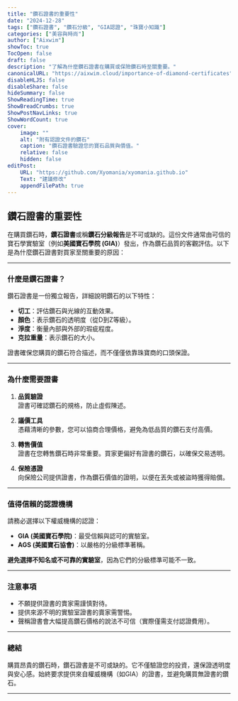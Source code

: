 ```yaml
---
title: "鑽石證書的重要性"
date: "2024-12-28"
tags: ["鑽石證書", "鑽石分級", "GIA認證", "珠寶小知識"]
categories: ["美容與時尚"]
author: ["Aixwim"]
showToc: true
TocOpen: false
draft: false
description: "了解為什麼鑽石證書在購買或保險鑽石時至關重要。"
canonicalURL: "https://aixwim.cloud/importance-of-diamond-certificates"
disableHLJS: false
disableShare: false
hideSummary: false
ShowReadingTime: true
ShowBreadCrumbs: true
ShowPostNavLinks: true
ShowWordCount: true
cover:
    image: ""
    alt: "附有認證文件的鑽石"
    caption: "鑽石證書驗證您的寶石品質與價值。"
    relative: false
    hidden: false
editPost:
    URL: "https://github.com/Xyomania/xyomania.github.io"
    Text: "建議修改"
    appendFilePath: true
---
```


## 鑽石證書的重要性

在購買鑽石時，**鑽石證書**或稱**鑽石分級報告**是不可或缺的。這份文件通常由可信的寶石學實驗室（例如**美國寶石學院 (GIA)**）發出，作為鑽石品質的客觀評估。以下是為什麼鑽石證書對買家至關重要的原因：

---

### **什麼是鑽石證書？**

鑽石證書是一份獨立報告，詳細說明鑽石的以下特性：
- **切工**：評估鑽石與光線的互動效果。  
- **顏色**：表示鑽石的透明度（從D到Z等級）。  
- **淨度**：衡量內部與外部的瑕疵程度。  
- **克拉重量**：表示鑽石的大小。

證書確保您購買的鑽石符合描述，而不僅僅依靠珠寶商的口頭保證。

---

### **為什麼需要證書**

1. **品質驗證**  
   證書可確認鑽石的規格，防止虛假陳述。  

2. **議價工具**  
   憑藉清晰的參數，您可以協商合理價格，避免為低品質的鑽石支付高價。  

3. **轉售價值**  
   證書在您轉售鑽石時非常重要。買家更偏好有證書的鑽石，以確保交易透明。  

4. **保險憑證**  
   向保險公司提供證書，作為鑽石價值的證明，以便在丟失或被盜時獲得賠償。

---

### **值得信賴的認證機構**

請務必選擇以下權威機構的認證：
- **GIA (美國寶石學院)**：最受信賴與認可的實驗室。  
- **AGS (美國寶石協會)**：以嚴格的分級標準著稱。  

**避免選擇不知名或不可靠的實驗室**，因為它們的分級標準可能不一致。

---

### **注意事項**

- 不願提供證書的賣家需謹慎對待。  
- 提供來源不明的實驗室證書的賣家需警惕。  
- 聲稱證書會大幅提高鑽石價格的說法不可信（實際僅需支付認證費用）。  

---

### **總結**

購買昂貴的鑽石時，鑽石證書是不可或缺的。它不僅驗證您的投資，還保證透明度與安心感。始終要求提供來自權威機構（如GIA）的證書，並避免購買無證書的鑽石。

---
